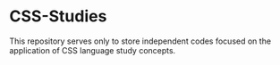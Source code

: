 # CSS-Studies
This repository serves only to store independent codes focused on the application of CSS language study concepts.
